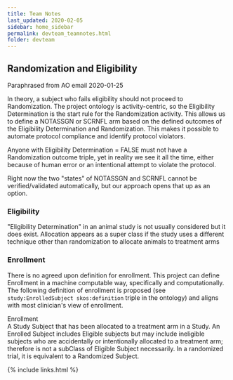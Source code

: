 ```yaml
---
title: Team Notes
last_updated: 2020-02-05
sidebar: home_sidebar
permalink: devteam_teamnotes.html
folder: devteam
---
```


## Randomization and Eligibility

Paraphrased from AO email 2020-01-25


In theory, a subject who fails eligibility should not proceed to Randomization. The project ontology is activity-centric, so the Eligibility Determination <font class='emph'>is the start rule</font> for the Randomization activity.  This allows us to define a NOTASSGN or SCRNFL arm based on the defined outcomes of the Eligibility Determination and Randomization. This makes it possible to automate protocol compliance and identify protocol violators.  

Anyone with Eligibility Determination = FALSE must not have a Randomization outcome triple, yet in reality we see it all the time, either because of human error or an intentional attempt to violate the protocol.

Right now the two "states" of NOTASSGN and SCRNFL cannot be verified/validated automatically, but our approach opens that up as an option.

### Eligibility

"Eligibility Determination" in an animal study is not usually considered but it does exist.  <font class='emph'>Allocation</font> appears as a super class if the study uses a different technique other than randomization to allocate animals to treatment arms

### Enrollment

There is no agreed upon definition for enrollment. This project can define Enrollment in a machine computable way, specifically and computationally. The following definition of enrollment is proposed (see `study:EnrolledSubject skos:definition` triple in the ontology) and aligns with most clinician's view of enrollment.


<div class='def'>
  <div class='def-header'>Enrollment</div>
    A Study Subject that has been allocated to a treatment arm in a Study. An Enrolled Subject includes Eligible subjects but may include ineligible subjects who are accidentally or intentionally allocated to a treatment arm; therefore is not a subClass of Eligible Subject necessarily. In a randomized trial, it is equivalent to a Randomized Subject.
</div>




{% include links.html %}
